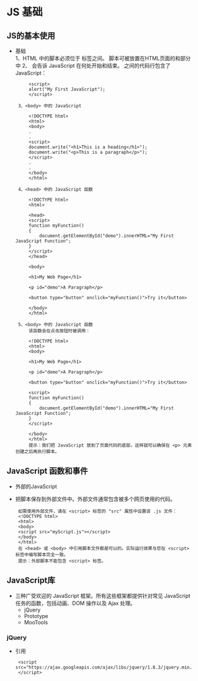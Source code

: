 # JS 基础

## JS的基本使用
 - 基础        
        1、HTML 中的脚本必须位于 <script> 与 </script> 标签之间。
            脚本可被放置在HTML页面的<body>和<head>部分中
        2、<script> 标签
            如需在 HTML 页面中插入 JavaScript，请使用 <script> 标签。
            <script> 和 </script> 会告诉 JavaScript 在何处开始和结束。
            <script> 和 </script> 之间的代码行包含了 JavaScript：
            
            <script>
            alert("My First JavaScript");
            </script>
            
        3、<body> 中的 JavaScript
        
            <!DOCTYPE html>
            <html>
            <body>
            .
            .
            <script>
            document.write("<h1>This is a heading</h1>");
            document.write("<p>This is a paragraph</p>");
            </script>
            .
            .
            </body>
            </html>
            
        4、<head> 中的 JavaScript 函数
        
            <!DOCTYPE html>
            <html>

            <head>
            <script>
            function myFunction()
            {
                document.getElementById("demo").innerHTML="My First JavaScript Function";
            }
            </script>
            </head>

            <body>

            <h1>My Web Page</h1>

            <p id="demo">A Paragraph</p>

            <button type="button" onclick="myFunction()">Try it</button>

            </body>
            </html>
        
        5、<body> 中的 JavaScript 函数
            该函数会在点击按钮时被调用：
            
            <!DOCTYPE html>
            <html>
            <body>

            <h1>My Web Page</h1>

            <p id="demo">A Paragraph</p>

            <button type="button" onclick="myFunction()">Try it</button>

            <script>
            function myFunction()
            {
                document.getElementById("demo").innerHTML="My First JavaScript Function";
            }
            </script>

            </body>
            </html>
            提示：我们把 JavaScript 放到了页面代码的底部，这样就可以确保在 <p> 元素创建之后再执行脚本。
            
## JavaScript 函数和事件
 - 外部的JavaScript
 - 把脚本保存到外部文件中。外部文件通常包含被多个网页使用的代码。
        
        如需使用外部文件，请在 <script> 标签的 "src" 属性中设置该 .js 文件：
        <!DOCTYPE html>
        <html>
        <body>
        <script src="myScript.js"></script>
        </body>
        </html>
        在 <head> 或 <body> 中引用脚本文件都是可以的。实际运行效果与您在 <script> 标签中编写脚本完全一致。
        提示：外部脚本不能包含 <script> 标签。
        
## JavaScript库
 - 三种广受欢迎的 JavaScript 框架。所有这些框架都提供针对常见 JavaScript 任务的函数，包括动画、DOM 操作以及 Ajax 处理。
    - jQuery
    - Prototype
    - MooTools
### jQuery
 - 引用
        
        <script src="https://ajax.googleapis.com/ajax/libs/jquery/1.8.3/jquery.min.js">
        </script>

    
 